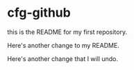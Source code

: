 # cfg-github
this is the README for my first repository.




Here's another change to my README.



Here's another change that I will undo.
